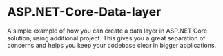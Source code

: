# ASP.NET-Core-Data-layer
A simple example of how you can create a data layer in ASP.NET Core solution, using additional project. This gives you a great separation of concerns and helps you keep your codebase clear in bigger applications.
